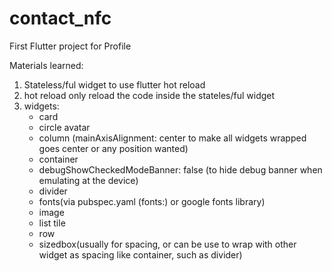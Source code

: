 # contact_nfc

First Flutter project for Profile

Materials learned:
1. Stateless/ful widget to use flutter hot reload
2. hot reload only reload the code inside the stateles/ful widget
3. widgets:
   - card
   - circle avatar
   - column (mainAxisAlignment: center to make all widgets wrapped goes center or any position wanted)
   - container
   - debugShowCheckedModeBanner: false (to hide debug banner when emulating at the device)
   - divider
   - fonts(via pubspec.yaml (fonts:) or google fonts library)
   - image
   - list tile
   - row
   - sizedbox(usually for spacing, or can be use to wrap with other widget as spacing like container, such as divider)

